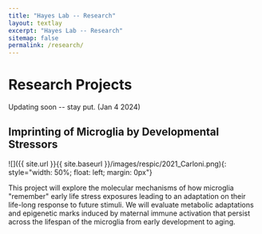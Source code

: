 ```yaml
---
title: "Hayes Lab -- Research"
layout: textlay
excerpt: "Hayes Lab -- Research"
sitemap: false
permalink: /research/
---
```


# Research Projects

Updating soon -- stay put. (Jan 4 2024)

## Imprinting of Microglia by Developmental Stressors
![]({{ site.url }}{{ site.baseurl }}/images/respic/2021_Carloni.png){: style="width: 50%; float: left; margin: 0px"}

This project will explore the molecular mechanisms of how microglia "remember" early life stress exposures leading to an adaptation on their life-long response to future stimuli. We will evaluate metabolic adaptations and epigenetic marks induced by maternal immune activation that persist across the lifespan of the microglia from early development to aging.


